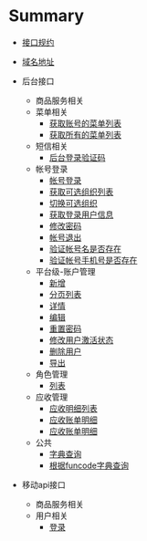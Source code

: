 # Summary

* [接口规约](docs/protocol.md)
* [域名地址](docs/domain.md)
* 后台接口
  * 商品服务相关
  * 菜单相关
    * [获取账号的菜单列表](docs/mapi/menu/menulist.md)
    * [获取所有的菜单列表](docs/mapi/menu/allmenulist.md)
  * 短信相关
    * [后台登录验证码](docs/mapi/sms/code.md)
  * 帐号登录
    * [帐号登录](docs/mapi/login/login.md)
    * [获取可选组织列表](docs/mapi/login/splist.md)
    * [切换可选组织](docs/mapi/login/checksp.md)
    * [获取登录用户信息](docs/mapi/login/info.md)
    * [修改密码](docs/mapi/login/changepwd.md)
    * [帐号退出](docs/mapi/login/loginout.md)
    * [验证帐号名是否存在](docs/mapi/account/checkaccountname.md)
    * [验证帐号手机号是否存在](docs/mapi/account/checkcontactinfo.md)
  * 平台级-账户管理
    * [新增](docs/mapi/account/add.md)
    * [分页列表](docs/mapi/account/pagelist.md)
    * [详情](docs/mapi/account/detail.md)
    * [编辑](docs/mapi/account/edit.md)
    * [重置密码](docs/mapi/account/resetpwd.md)
    * [修改用户激活状态](docs/mapi/account/userstatus.md)
    * [删除用户](docs/mapi/account/userdelete.md)
    * [导出](docs/mapi/account/export.md)
  * 角色管理
    * [列表](docs/mapi/role/list.md)
  * 应收管理
    * [应收明细列表](docs/mapi/bill/list.md)
    * [应收账单明细](docs/mapi/bill/detail.md)
    * [应收账单明细](docs/mapi/bill/export.md)
  * 公共
    * [字典查询](docs/mapi/biz/dict.md)
    * [根据funcode字典查询](docs/mapi/tDict/info.md)

* 移动api接口
  * 商品服务相关
  * 用户相关
    * [登录](docs/login.md)
        
